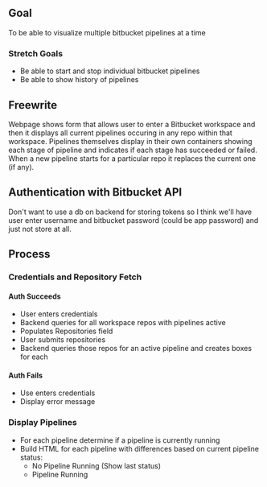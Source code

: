 ## Goal
To be able to visualize multiple bitbucket pipelines at a time

### Stretch Goals
- Be able to start and stop individual bitbucket pipelines
- Be able to show history of pipelines

## Freewrite
Webpage shows form that allows user to enter a Bitbucket workspace and then it displays all current pipelines occuring in any repo within that workspace. Pipelines themselves display in their own containers showing each stage of pipeline and indicates if each stage has succeeded or failed.  When a new pipeline starts for a particular repo it replaces the current one (if any).

## Authentication with Bitbucket API
Don't want to use a db on backend for storing tokens so I think we'll have user enter username and bitbucket password (could be app password) and just not store at all.

## Process

### Credentials and Repository Fetch
#### Auth Succeeds
- User enters credentials
- Backend queries for all workspace repos with pipelines active
- Populates Repositories field
- User submits repositories
- Backend queries those repos for an active pipeline and creates boxes for each
#### Auth Fails
- Use enters credentials
- Display error message

### Display Pipelines
- For each pipeline determine if a pipeline is currently running
- Build HTML for each pipeline with differences based on current pipeline status:
  - No Pipeline Running (Show last status)
  - Pipeline Running
  

